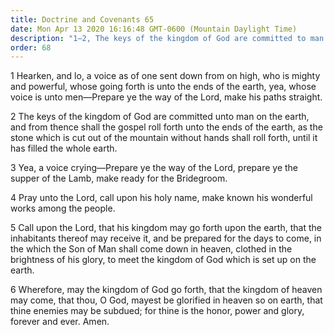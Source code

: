 ```yaml
---
title: Doctrine and Covenants 65
date: Mon Apr 13 2020 16:16:48 GMT-0600 (Mountain Daylight Time)
description: "1–2, The keys of the kingdom of God are committed to man on earth, and the gospel cause will triumph; 3–6, The millennial kingdom of heaven will come and join the kingdom of God on earth."
order: 68
---
```


1 Hearken, and lo, a voice as of one sent down from on high, who is mighty and powerful, whose going forth is unto the ends of the earth, yea, whose voice is unto men—Prepare ye the way of the Lord, make his paths straight.

2 The keys of the kingdom of God are committed unto man on the earth, and from thence shall the gospel roll forth unto the ends of the earth, as the stone which is cut out of the mountain without hands shall roll forth, until it has filled the whole earth.

3 Yea, a voice crying—Prepare ye the way of the Lord, prepare ye the supper of the Lamb, make ready for the Bridegroom.

4 Pray unto the Lord, call upon his holy name, make known his wonderful works among the people.

5 Call upon the Lord, that his kingdom may go forth upon the earth, that the inhabitants thereof may receive it, and be prepared for the days to come, in the which the Son of Man shall come down in heaven, clothed in the brightness of his glory, to meet the kingdom of God which is set up on the earth.

6 Wherefore, may the kingdom of God go forth, that the kingdom of heaven may come, that thou, O God, mayest be glorified in heaven so on earth, that thine enemies may be subdued; for thine is the honor, power and glory, forever and ever. Amen.
